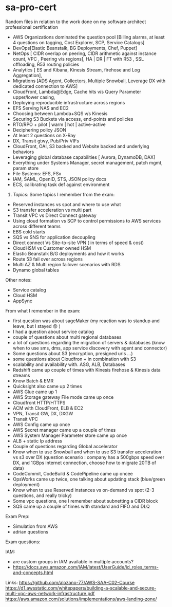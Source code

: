 # sa-pro-cert
Random files in relation to the work done on my software architect professional certification


* AWS Organizations dominated the question pool [Billing alarms, at least 4 questions on tagging, Cost Explorer, SCP, Service Catalogs]
* DevOps[Elastic Beanstalk, BG Deployments, Chef, Puppet]
* NetOps [ CIDR overlap on peering, CIDR arithmetic against instance count, VPC , Peering v/s regions], HA | DR | FT with R53 , SSL offloading, R53 routing policies
* Analytics [ ES and Kibana, Kinesis Stream, firehose and Log Aggregation],
* Migrations [ADS Agent, Collectors, Multiple Snowball, Leverage DX with dedicated connection to AWS]
* CloudFront, Lambda@Edge, Cache hits v/s Query Parameter upper/lower casing,
* Deploying reproducible infrastructure across regions
* EFS Serving NAS and EC2
* Choosing between Lambda+SQS v/s Kinesis
* Securing S3 Buckets via access, end-points and policies
* RTO/RPO + pilot | warm | hot | active-active
* Deciphering policy JSON
* At least 2 questions on X-Ray
* DX, Transit gtwy, Pub/Priv VIFs
* CloudFront, OAI, S3 backed and Website backed and underlying behaviors
* Leveraging global database capabilities [ Aurora, DynamoDB, DAX]
* Everything under Systems Manager, secret management, patch mgmt, param store
* File Systems: EFS, FSx
* IAM, SAML, OpenID, STS, JSON policy docs
* ECS, calibrating task def against environment


1. *Topics*: Some topics I remember from the exam:

* Reserved instances vs spot and where to use what
* S3 transfer acceleration vs multi part
* Transit VPC vs Direct Connect gateway
* Using cloud formation vs SCP to control permissions to AWS services across different teams
* EBS cold starts
* SQS vs SNS for application decoupling
* Direct connect Vs Site-to-site VPN ( in terms of speed & cost)
* CloudHSM vs Customer owned HSM
* Elastic Beanstalk B/G deployments and how it works
* Route 53 fail over across regions
* Multi AZ & Multi region failover scenarios with RDS
* Dynamo global tables


Other notes:
* Service catalog
* Cloud HSM
* AppSync

From what I remember in the exam:
* first question was about sageMaker (my reaction was to standup and leave, but I stayed :stuck_out_tongue: )
* I had a question about service catalog
* couple of questions about multi regional databases
* a lot of questions regarding the migration of servers & databases (know when to use sms, dms, app service discovery with agent and connector)
* Some questions about S3 (encryption, presigned urls ...)
* some questions about Cloudfron + in combination with S3
* scalability and availability with. ASG, ALB, Databases
* Redshift came up couple of times with Kinesis firehose & Kinesis data streams
* Know Batch & EMR
* Quicksight also came up 2 times
* AWS Glue came up 1
* AWS Storage gateway File mode came up once
* Cloudfront HTTP/HTTPS
* ACM with CloudFront, ELB & EC2
* VPN, Transit GW, DX, DXGW
* Transit VPC
* AWS Config came up once
* AWS Secret manager came up a couple of times
* AWS System Manager Parameter store came up once
* ALB + static Ip address
* Couple of questions regarding Global accelerator
* Know when to use Snowball and when to use S3 transfer acceleration vs s3 over DX (question scenario : company has  a 500gbps speed over DX, and 1GBps internet connection, choose how to migrate 20TB of data)
* CodeCommit, CodeBuild & CodePipeline came up oncee
* OpsWorks came up twice, one talking about updating stack (blue/green deployment)
* Know when to use Reserved instances vs on-demand vs spot (2-3 questions, and really tricky)
* Some vpc questions, one I remember about subnetting a CIDR block
* SQS came up a couple of times with standard and FIFO and DLQ


Exam Prep:
* Simulation from AWS
* adrian questions

Exam questions:

IAM:
* are custom groups in IAM available in multiple accounts?
* https://docs.aws.amazon.com/IAM/latest/UserGuide/id_roles_terms-and-concepts.html


Links:
https://github.com/alozano-77/AWS-SAA-C02-Course
https://d1.awsstatic.com/whitepapers/building-a-scalable-and-secure-multi-vpc-aws-network-infrastructure.pdf
https://aws.amazon.com/solutions/implementations/aws-landing-zone/


